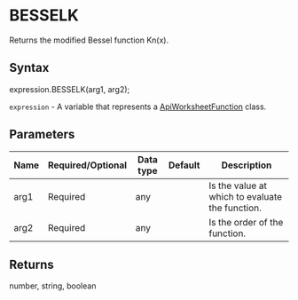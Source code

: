 # BESSELK

Returns the modified Bessel function Kn(x).

## Syntax

expression.BESSELK(arg1, arg2);

`expression` - A variable that represents a [ApiWorksheetFunction](../ApiWorksheetFunction.md) class.

## Parameters

| **Name** | **Required/Optional** | **Data type** | **Default** | **Description** |
| ------------- | ------------- | ------------- | ------------- | ------------- |
| arg1 | Required | any |  | Is the value at which to evaluate the function. |
| arg2 | Required | any |  | Is the order of the function. |

## Returns

number, string, boolean